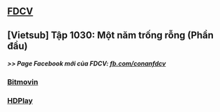 ## [FDCV](https://admin1509.github.io/fdcvteam.blogspot.com/)
## [Vietsub] Tập 1030: Một năm trống rỗng (Phần đầu)

##### >> Page Facebook mới của FDCV: [fb.com/conanfdcv](https://fb.com/conanfdcv)
### [Bitmovin](https://bitmovin.com/demos/stream-test?format=hls&manifest=https://raw.githubusercontent.com/admin1509/admin1509/main/video-5b.gapo.vn/videos/results//720p/index.m3u8)
### [HDPlay](https://hdplay.se/?HLSP2P=https://raw.githubusercontent.com/admin1509/admin1509/main/fdcv.xyz/watch-ep/177/index.m3u8)
